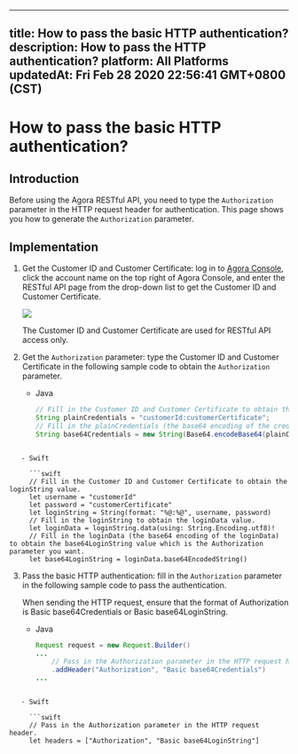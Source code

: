 
---
title: How to pass the basic HTTP authentication?
description: How to pass the HTTP authentication?
platform: All Platforms
updatedAt: Fri Feb 28 2020 22:56:41 GMT+0800 (CST)
---
# How to pass the basic HTTP authentication?
## Introduction

Before using the Agora RESTful API, you need to type the `Authorization` parameter in the HTTP request header for authentication. This page shows you how to generate the `Authorization` parameter.

## Implementation

1. Get the Customer ID and Customer Certificate: log in to [Agora Console](https://console.agora.io/), click the account name on the top right of Agora Console, and enter the RESTful API page from the drop-down list to get the Customer ID and Customer Certificate.
   
	 ![](https://web-cdn.agora.io/docs-files/1571023473774)

   <div class="alert note">The Customer ID and Customer Certificate are used for RESTful API access only.</div>

2. Get the `Authorization` parameter: type the Customer ID and Customer Certificate in the following sample code to obtain the `Authorization` parameter.

   - Java

     ```java
     // Fill in the Customer ID and Customer Certificate to obtain the plainCredentials value.
     String plainCredentials = "customerId:customerCertificate";
     // Fill in the plainCredentials (the base64 encoding of the credential) to obtain the base64Credentials value which is the Authorization parameter you want.
     String base64Credentials = new String(Base64.encodeBase64(plainCredentials.getBytes()));
```

   - Swift

     ```swift
     // Fill in the Customer ID and Customer Certificate to obtain the loginString value.
     let username = "customerId"
     let password = "customerCertificate"
     let loginString = String(format: "%@:%@", username, password)
     // Fill in the loginString to obtain the loginData value.
     let loginData = loginString.data(using: String.Encoding.utf8)!
     // Fill in the loginData (the base64 encoding of the loginData) to obtain the base64LoginString value which is the Authorization parameter you want.
     let base64LoginString = loginData.base64EncodedString()
```

3. Pass the basic HTTP authentication: fill in the `Authorization` parameter in the following sample code to pass the authentication.

   <div class="alert note">When sending the HTTP request, ensure that the format of Authorization is Basic base64Credentials or Basic base64LoginString.</div>

   - Java

     ```java
     Request request = new Request.Builder()
     ...
         // Pass in the Authorization parameter in the HTTP request header.
         .addHeader("Authorization", "Basic base64Credentials")
     ...
```

   - Swift

     ```swift
     // Pass in the Authorization parameter in the HTTP request header.
     let headers = ["Authorization", "Basic base64LoginString"]
```
